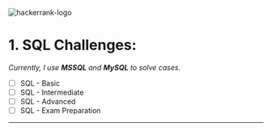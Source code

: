![hackerrank-logo](https://github.com/user-attachments/assets/4f56d3fe-1f8a-4bbd-8ee8-f46130184f22)

# 1. SQL Challenges:

*Currently, I use **MSSQL** and **MySQL** to solve cases*.

- [ ] SQL - Basic
- [ ] SQL - Intermediate
- [ ] SQL - Advanced
- [ ] SQL - Exam Preparation

---
